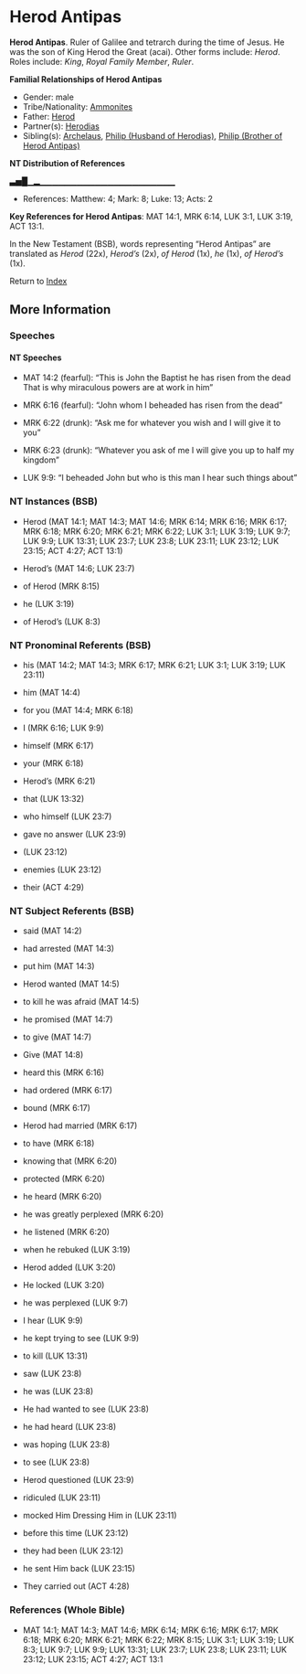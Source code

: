 # Herod Antipas
**Herod Antipas**. 
Ruler of Galilee and tetrarch during the time of Jesus. He was the son of King Herod the Great (acai). 
Other forms include: 
*Herod*. 
Roles include: 
_King_, _Royal Family Member_, _Ruler_. 




**Familial Relationships of Herod Antipas**


* Gender: male
* Tribe/Nationality: [Ammonites](../../../groups/md/acai/Ammon.md)
* Father: [Herod](Herod.md)
* Partner(s): [Herodias](Herodias.md)
* Sibling(s): [Archelaus](Archelaus.md), [Philip (Husband of Herodias)](Philip.2.md), [Philip (Brother of Herod Antipas)](Philip.3.md)


**NT Distribution of References**

▃▅█▁▂▁▁▁▁▁▁▁▁▁▁▁▁▁▁▁▁▁▁▁▁▁▁
* References: Matthew: 4; Mark: 8; Luke: 13; Acts: 2



**Key References for Herod Antipas**: 
MAT 14:1, MRK 6:14, LUK 3:1, LUK 3:19, ACT 13:1. 




In the New Testament (BSB), words representing “Herod Antipas” are translated as 
*Herod* (22x), *Herod’s* (2x), *of Herod* (1x), *he* (1x), *of Herod’s* (1x). 


Return to [Index](00-Index.md)

## More Information

### Speeches

#### NT Speeches

* MAT 14:2 (fearful): “This is John the Baptist he has risen from the dead That is why miraculous powers are at work in him”

* MRK 6:16 (fearful): “John whom I beheaded has risen from the dead”

* MRK 6:22 (drunk): “Ask me for whatever you wish and I will give it to you”

* MRK 6:23 (drunk): “Whatever you ask of me I will give you up to half my kingdom”

* LUK 9:9: “I beheaded John but who is this man I hear such things about”

### NT Instances (BSB)

* Herod (MAT 14:1; MAT 14:3; MAT 14:6; MRK 6:14; MRK 6:16; MRK 6:17; MRK 6:18; MRK 6:20; MRK 6:21; MRK 6:22; LUK 3:1; LUK 3:19; LUK 9:7; LUK 9:9; LUK 13:31; LUK 23:7; LUK 23:8; LUK 23:11; LUK 23:12; LUK 23:15; ACT 4:27; ACT 13:1)

* Herod’s (MAT 14:6; LUK 23:7)

* of Herod (MRK 8:15)

* he (LUK 3:19)

* of Herod’s (LUK 8:3)



### NT Pronominal Referents (BSB)

* his (MAT 14:2; MAT 14:3; MRK 6:17; MRK 6:21; LUK 3:1; LUK 3:19; LUK 23:11)

* him (MAT 14:4)

* for you (MAT 14:4; MRK 6:18)

* I (MRK 6:16; LUK 9:9)

* himself (MRK 6:17)

* your (MRK 6:18)

* Herod’s (MRK 6:21)

* that (LUK 13:32)

* who himself (LUK 23:7)

* gave no answer (LUK 23:9)

*  (LUK 23:12)

* enemies (LUK 23:12)

* their (ACT 4:29)



### NT Subject Referents (BSB)

* said (MAT 14:2)

* had arrested (MAT 14:3)

* put him (MAT 14:3)

* Herod wanted (MAT 14:5)

* to kill he was afraid (MAT 14:5)

* he promised (MAT 14:7)

* to give (MAT 14:7)

* Give (MAT 14:8)

* heard this (MRK 6:16)

* had ordered (MRK 6:17)

* bound (MRK 6:17)

* Herod had married (MRK 6:17)

* to have (MRK 6:18)

* knowing that (MRK 6:20)

* protected (MRK 6:20)

* he heard (MRK 6:20)

* he was greatly perplexed (MRK 6:20)

* he listened (MRK 6:20)

* when he rebuked (LUK 3:19)

* Herod added (LUK 3:20)

* He locked (LUK 3:20)

* he was perplexed (LUK 9:7)

* I hear (LUK 9:9)

* he kept trying to see (LUK 9:9)

* to kill (LUK 13:31)

* saw (LUK 23:8)

* he was (LUK 23:8)

* He had wanted to see (LUK 23:8)

* he had heard (LUK 23:8)

* was hoping (LUK 23:8)

* to see (LUK 23:8)

* Herod questioned (LUK 23:9)

* ridiculed (LUK 23:11)

* mocked Him Dressing Him in (LUK 23:11)

* before this time (LUK 23:12)

* they had been (LUK 23:12)

* he sent Him back (LUK 23:15)

* They carried out (ACT 4:28)



### References (Whole Bible)

* MAT 14:1; MAT 14:3; MAT 14:6; MRK 6:14; MRK 6:16; MRK 6:17; MRK 6:18; MRK 6:20; MRK 6:21; MRK 6:22; MRK 8:15; LUK 3:1; LUK 3:19; LUK 8:3; LUK 9:7; LUK 9:9; LUK 13:31; LUK 23:7; LUK 23:8; LUK 23:11; LUK 23:12; LUK 23:15; ACT 4:27; ACT 13:1



